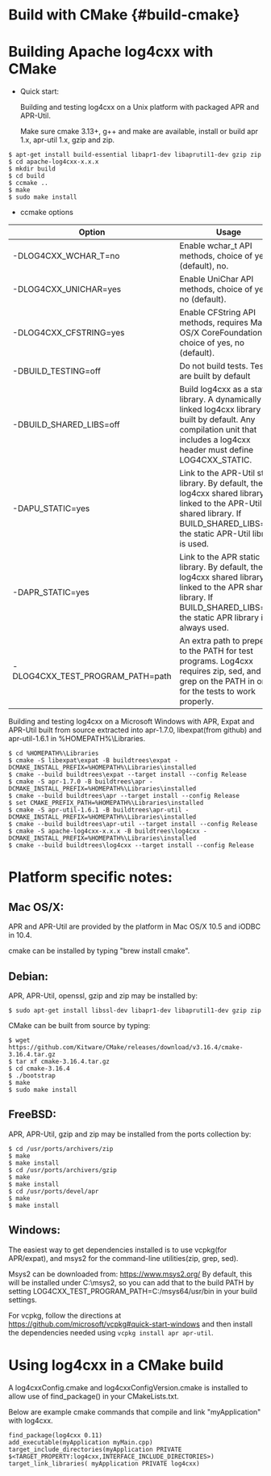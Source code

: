 Build with CMake {#build-cmake}
===
<!--
 Note: License header cannot be first, as doxygen does not generate
 cleanly if it before the '==='
-->
<!--
 Licensed to the Apache Software Foundation (ASF) under one or more
 contributor license agreements.  See the NOTICE file distributed with
 this work for additional information regarding copyright ownership.
 The ASF licenses this file to You under the Apache License, Version 2.0
 (the "License"); you may not use this file except in compliance with
 the License.  You may obtain a copy of the License at

	http://www.apache.org/licenses/LICENSE-2.0

 Unless required by applicable law or agreed to in writing, software
 distributed under the License is distributed on an "AS IS" BASIS,
 WITHOUT WARRANTIES OR CONDITIONS OF ANY KIND, either express or implied.
 See the License for the specific language governing permissions and
 limitations under the License.
-->

# Building Apache log4cxx with CMake

* Quick start:

  Building and testing log4cxx on a Unix platform with packaged APR and APR-Util.

  Make sure cmake 3.13+, g++ and make are available, install or
  build apr 1.x, apr-util 1.x, gzip and zip.

~~~
$ apt-get install build-essential libapr1-dev libaprutil1-dev gzip zip
$ cd apache-log4cxx-x.x.x
$ mkdir build
$ cd build
$ ccmake ..
$ make
$ sudo make install
~~~

* ccmake options

| Option                 | Usage |
|------------------------|-------|
| -DLOG4CXX_WCHAR_T=no   | Enable wchar_t API methods, choice of yes (default), no.                                    |
| -DLOG4CXX_UNICHAR=yes  | Enable UniChar API methods, choice of yes, no (default).                                    |
| -DLOG4CXX_CFSTRING=yes | Enable CFString API methods, requires Mac OS/X CoreFoundation, choice of yes, no (default). |
| -DBUILD_TESTING=off    | Do not build tests.  Tests are built by default                                             |
| -DBUILD_SHARED_LIBS=off| Build log4cxx as a static library. A dynamically linked log4cxx library is built by default. Any compilation unit that includes a log4cxx header must define LOG4CXX_STATIC.             |
| -DAPU_STATIC=yes       | Link to the APR-Util static library. By default, the log4cxx shared library is linked to the APR-Util shared library. If BUILD_SHARED_LIBS=off, the static APR-Util library is used.     |
| -DAPR_STATIC=yes       | Link to the APR static library. By default, the log4cxx shared library is linked to the APR shared library. If BUILD_SHARED_LIBS=off, the static APR library is always used.        |
|-DLOG4CXX_TEST_PROGRAM_PATH=path| An extra path to prepend to the PATH for test programs.  Log4cxx requires zip, sed, and grep on the PATH in order for the tests to work properly.                          |

Building and testing log4cxx on a Microsoft Windows with APR, Expat and APR-Util built from source
extracted into apr-1.7.0, libexpat(from github) and apr-util-1.6.1 in %HOMEPATH%\Libraries.

~~~
$ cd %HOMEPATH%\Libraries
$ cmake -S libexpat\expat -B buildtrees\expat -DCMAKE_INSTALL_PREFIX=%HOMEPATH%\Libraries\installed
$ cmake --build buildtrees\expat --target install --config Release
$ cmake -S apr-1.7.0 -B buildtrees\apr -DCMAKE_INSTALL_PREFIX=%HOMEPATH%\Libraries\installed
$ cmake --build buildtrees\apr --target install --config Release
$ set CMAKE_PREFIX_PATH=%HOMEPATH%\Libraries\installed
$ cmake -S apr-util-1.6.1 -B buildtrees\apr-util -DCMAKE_INSTALL_PREFIX=%HOMEPATH%\Libraries\installed
$ cmake --build buildtrees\apr-util --target install --config Release
$ cmake -S apache-log4cxx-x.x.x -B buildtrees\log4cxx -DCMAKE_INSTALL_PREFIX=%HOMEPATH%\Libraries\installed
$ cmake --build buildtrees\log4cxx --target install --config Release
~~~

# Platform specific notes:

## Mac OS/X:

APR and APR-Util are provided by the platform in Mac OS/X 10.5 and iODBC in 10.4.

cmake can be installed by typing "brew install cmake".

## Debian:

APR, APR-Util, openssl, gzip and zip may be installed by:

~~~
$ sudo apt-get install libssl-dev libapr1-dev libaprutil1-dev gzip zip
~~~

CMake can be built from source by typing:

~~~
$ wget https://github.com/Kitware/CMake/releases/download/v3.16.4/cmake-3.16.4.tar.gz
$ tar xf cmake-3.16.4.tar.gz
$ cd cmake-3.16.4
$ ./bootstrap
$ make
$ sudo make install
~~~

## FreeBSD:

APR, APR-Util, gzip and zip may be installed from the ports collection by:

~~~
$ cd /usr/ports/archivers/zip
$ make
$ make install
$ cd /usr/ports/archivers/gzip
$ make
$ make install
$ cd /usr/ports/devel/apr
$ make
$ make install
~~~

## Windows:

The easiest way to get dependencies installed is to use vcpkg(for APR/expat), and msys2 for the command-line
utilities(zip, grep, sed).

Msys2 can be downloaded from: https://www.msys2.org/
By default, this will be installed under C:\msys2, so you can add that to the build PATH by setting
LOG4CXX_TEST_PROGRAM_PATH=C:/msys64/usr/bin in your build settings.

For vcpkg, follow the directions at https://github.com/microsoft/vcpkg#quick-start-windows and then install
the dependencies needed using `vcpkg install apr apr-util`.

# Using log4cxx in a CMake build

A log4cxxConfig.cmake and log4cxxConfigVersion.cmake is installed to allow use of find_package()
in your CMakeLists.txt.

Below are example cmake commands that compile and link "myApplication" with log4cxx.

~~~
find_package(log4cxx 0.11)
add_executable(myApplication myMain.cpp)
target_include_directories(myApplication PRIVATE $<TARGET_PROPERTY:log4cxx,INTERFACE_INCLUDE_DIRECTORIES>)
target_link_libraries( myApplication PRIVATE log4cxx)
~~~

